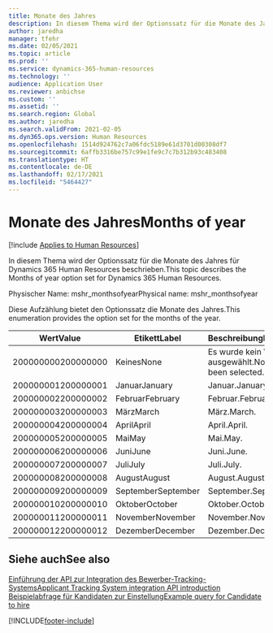 ```yaml
---
title: Monate des Jahres
description: In diesem Thema wird der Optionssatz für die Monate des Jahres für Dynamics 365 Human Resources beschrieben.
author: jaredha
manager: tfehr
ms.date: 02/05/2021
ms.topic: article
ms.prod: ''
ms.service: dynamics-365-human-resources
ms.technology: ''
audience: Application User
ms.reviewer: anbichse
ms.custom: ''
ms.assetid: ''
ms.search.region: Global
ms.author: jaredha
ms.search.validFrom: 2021-02-05
ms.dyn365.ops.version: Human Resources
ms.openlocfilehash: 1514d924762c7a06fdc5189e61d3701d00308df7
ms.sourcegitcommit: 6affb3316be757c99e1fe9c7c7b312b93c483408
ms.translationtype: HT
ms.contentlocale: de-DE
ms.lasthandoff: 02/17/2021
ms.locfileid: "5464427"
---
```

# <a name="months-of-year"></a><span data-ttu-id="c87ec-103">Monate des Jahres</span><span class="sxs-lookup"><span data-stu-id="c87ec-103">Months of year</span></span>

[!include [Applies to Human Resources](../includes/applies-to-hr.md)]

<span data-ttu-id="c87ec-104">In diesem Thema wird der Optionssatz für die Monate des Jahres für Dynamics 365 Human Resources beschrieben.</span><span class="sxs-lookup"><span data-stu-id="c87ec-104">This topic describes the Months of year option set for Dynamics 365 Human Resources.</span></span>

<span data-ttu-id="c87ec-105">Physischer Name: mshr_monthsofyear</span><span class="sxs-lookup"><span data-stu-id="c87ec-105">Physical name: mshr_monthsofyear</span></span>

<span data-ttu-id="c87ec-106">Diese Aufzählung bietet den Optionssatz die Monate des Jahres.</span><span class="sxs-lookup"><span data-stu-id="c87ec-106">This enumeration provides the option set for the months of the year.</span></span>

| <span data-ttu-id="c87ec-107">Wert</span><span class="sxs-lookup"><span data-stu-id="c87ec-107">Value</span></span> | <span data-ttu-id="c87ec-108">Etikett</span><span class="sxs-lookup"><span data-stu-id="c87ec-108">Label</span></span> | <span data-ttu-id="c87ec-109">Beschreibung</span><span class="sxs-lookup"><span data-stu-id="c87ec-109">Description</span></span> |
| --- | --- | --- |
| <span data-ttu-id="c87ec-110">200000000</span><span class="sxs-lookup"><span data-stu-id="c87ec-110">200000000</span></span> | <span data-ttu-id="c87ec-111">Keines</span><span class="sxs-lookup"><span data-stu-id="c87ec-111">None</span></span> | <span data-ttu-id="c87ec-112">Es wurde kein Wert ausgewählt.</span><span class="sxs-lookup"><span data-stu-id="c87ec-112">No value has been selected.</span></span> |
| <span data-ttu-id="c87ec-113">200000001</span><span class="sxs-lookup"><span data-stu-id="c87ec-113">200000001</span></span> | <span data-ttu-id="c87ec-114">Januar</span><span class="sxs-lookup"><span data-stu-id="c87ec-114">January</span></span> | <span data-ttu-id="c87ec-115">Januar.</span><span class="sxs-lookup"><span data-stu-id="c87ec-115">January.</span></span> |
| <span data-ttu-id="c87ec-116">200000002</span><span class="sxs-lookup"><span data-stu-id="c87ec-116">200000002</span></span> | <span data-ttu-id="c87ec-117">Februar</span><span class="sxs-lookup"><span data-stu-id="c87ec-117">February</span></span> | <span data-ttu-id="c87ec-118">Februar.</span><span class="sxs-lookup"><span data-stu-id="c87ec-118">February.</span></span> |
| <span data-ttu-id="c87ec-119">200000003</span><span class="sxs-lookup"><span data-stu-id="c87ec-119">200000003</span></span> | <span data-ttu-id="c87ec-120">März</span><span class="sxs-lookup"><span data-stu-id="c87ec-120">March</span></span> | <span data-ttu-id="c87ec-121">März.</span><span class="sxs-lookup"><span data-stu-id="c87ec-121">March.</span></span> |
| <span data-ttu-id="c87ec-122">200000004</span><span class="sxs-lookup"><span data-stu-id="c87ec-122">200000004</span></span> | <span data-ttu-id="c87ec-123">April</span><span class="sxs-lookup"><span data-stu-id="c87ec-123">April</span></span> | <span data-ttu-id="c87ec-124">April.</span><span class="sxs-lookup"><span data-stu-id="c87ec-124">April.</span></span> |
| <span data-ttu-id="c87ec-125">200000005</span><span class="sxs-lookup"><span data-stu-id="c87ec-125">200000005</span></span> | <span data-ttu-id="c87ec-126">Mai</span><span class="sxs-lookup"><span data-stu-id="c87ec-126">May</span></span> | <span data-ttu-id="c87ec-127">Mai.</span><span class="sxs-lookup"><span data-stu-id="c87ec-127">May.</span></span> |
| <span data-ttu-id="c87ec-128">200000006</span><span class="sxs-lookup"><span data-stu-id="c87ec-128">200000006</span></span> | <span data-ttu-id="c87ec-129">Juni</span><span class="sxs-lookup"><span data-stu-id="c87ec-129">June</span></span> | <span data-ttu-id="c87ec-130">Juni.</span><span class="sxs-lookup"><span data-stu-id="c87ec-130">June.</span></span> |
| <span data-ttu-id="c87ec-131">200000007</span><span class="sxs-lookup"><span data-stu-id="c87ec-131">200000007</span></span> | <span data-ttu-id="c87ec-132">Juli</span><span class="sxs-lookup"><span data-stu-id="c87ec-132">July</span></span> | <span data-ttu-id="c87ec-133">Juli.</span><span class="sxs-lookup"><span data-stu-id="c87ec-133">July.</span></span> |
| <span data-ttu-id="c87ec-134">200000008</span><span class="sxs-lookup"><span data-stu-id="c87ec-134">200000008</span></span> | <span data-ttu-id="c87ec-135">August</span><span class="sxs-lookup"><span data-stu-id="c87ec-135">August</span></span> | <span data-ttu-id="c87ec-136">August.</span><span class="sxs-lookup"><span data-stu-id="c87ec-136">August.</span></span> |
| <span data-ttu-id="c87ec-137">200000009</span><span class="sxs-lookup"><span data-stu-id="c87ec-137">200000009</span></span> | <span data-ttu-id="c87ec-138">September</span><span class="sxs-lookup"><span data-stu-id="c87ec-138">September</span></span> | <span data-ttu-id="c87ec-139">September.</span><span class="sxs-lookup"><span data-stu-id="c87ec-139">September.</span></span> |
| <span data-ttu-id="c87ec-140">200000010</span><span class="sxs-lookup"><span data-stu-id="c87ec-140">200000010</span></span> | <span data-ttu-id="c87ec-141">Oktober</span><span class="sxs-lookup"><span data-stu-id="c87ec-141">October</span></span> | <span data-ttu-id="c87ec-142">Oktober.</span><span class="sxs-lookup"><span data-stu-id="c87ec-142">October.</span></span> |
| <span data-ttu-id="c87ec-143">200000011</span><span class="sxs-lookup"><span data-stu-id="c87ec-143">200000011</span></span> | <span data-ttu-id="c87ec-144">November</span><span class="sxs-lookup"><span data-stu-id="c87ec-144">November</span></span> | <span data-ttu-id="c87ec-145">November.</span><span class="sxs-lookup"><span data-stu-id="c87ec-145">November.</span></span> |
| <span data-ttu-id="c87ec-146">200000012</span><span class="sxs-lookup"><span data-stu-id="c87ec-146">200000012</span></span> | <span data-ttu-id="c87ec-147">Dezember</span><span class="sxs-lookup"><span data-stu-id="c87ec-147">December</span></span> | <span data-ttu-id="c87ec-148">Dezember.</span><span class="sxs-lookup"><span data-stu-id="c87ec-148">December.</span></span> |

## <a name="see-also"></a><span data-ttu-id="c87ec-149">Siehe auch</span><span class="sxs-lookup"><span data-stu-id="c87ec-149">See also</span></span>

[<span data-ttu-id="c87ec-150">Einführung der API zur Integration des Bewerber-Tracking-Systems</span><span class="sxs-lookup"><span data-stu-id="c87ec-150">Applicant Tracking System integration API introduction</span></span>](hr-admin-integration-ats-api-introduction.md)<br>
[<span data-ttu-id="c87ec-151">Beispielabfrage für Kandidaten zur Einstellung</span><span class="sxs-lookup"><span data-stu-id="c87ec-151">Example query for Candidate to hire</span></span>](hr-admin-integration-ats-api-candidate-to-hire-example-query.md)


[!INCLUDE[footer-include](../includes/footer-banner.md)]